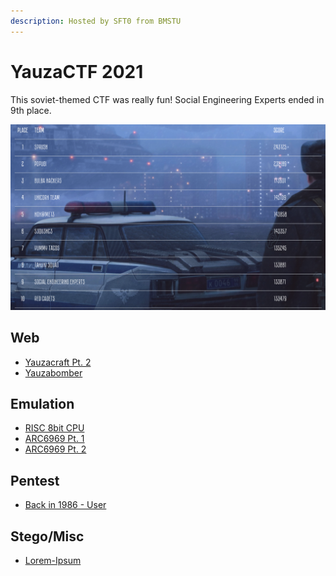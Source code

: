 ```yaml
---
description: Hosted by SFT0 from BMSTU
---
```


# YauzaCTF 2021

This soviet-themed CTF was really fun! Social Engineering Experts ended in 9th place.

![](<../../.gitbook/assets/Screenshot 2021-08-30 at 10.07.35 AM.png>)

## Web

* [Yauzacraft Pt. 2](yauzacraft-pt.-2.md)
* [Yauzabomber](yauzabomber.md)

## Emulation

* [RISC 8bit CPU](risc-8bit-cpu.md)
* [ARC6969 Pt. 1](arc6969-pt.-1.md)
* [ARC6969 Pt. 2](arc6969-pt.-2.md)

## Pentest

* [Back in 1986 - User](back-in-1986-user.md)

## Stego/Misc

* [Lorem-Ipsum](lorem-ipsum.md)
